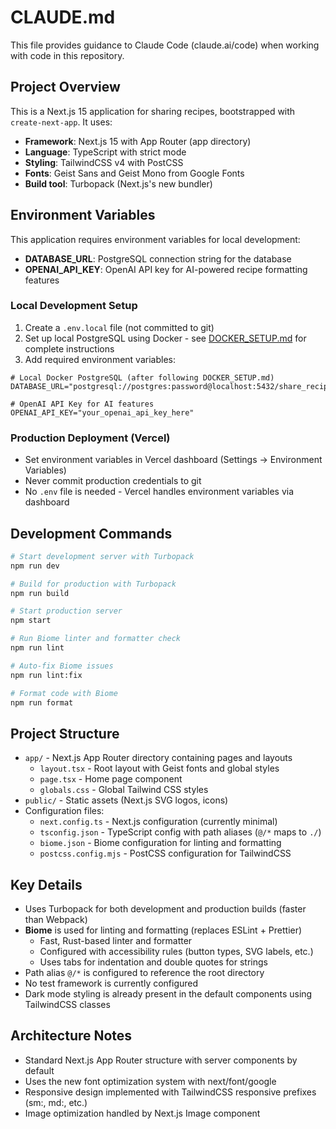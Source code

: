 # CLAUDE.md

This file provides guidance to Claude Code (claude.ai/code) when working with code in this repository.

## Project Overview
This is a Next.js 15 application for sharing recipes, bootstrapped with `create-next-app`. It uses:
- **Framework**: Next.js 15 with App Router (app directory)
- **Language**: TypeScript with strict mode
- **Styling**: TailwindCSS v4 with PostCSS
- **Fonts**: Geist Sans and Geist Mono from Google Fonts
- **Build tool**: Turbopack (Next.js's new bundler)

## Environment Variables
This application requires environment variables for local development:

- **DATABASE_URL**: PostgreSQL connection string for the database
- **OPENAI_API_KEY**: OpenAI API key for AI-powered recipe formatting features

### Local Development Setup
1. Create a `.env.local` file (not committed to git)
2. Set up local PostgreSQL using Docker - see [DOCKER_SETUP.md](DOCKER_SETUP.md) for complete instructions
3. Add required environment variables:

```env
# Local Docker PostgreSQL (after following DOCKER_SETUP.md)
DATABASE_URL="postgresql://postgres:password@localhost:5432/share_recipes_dev"

# OpenAI API Key for AI features
OPENAI_API_KEY="your_openai_api_key_here"
```

### Production Deployment (Vercel)
- Set environment variables in Vercel dashboard (Settings → Environment Variables)
- Never commit production credentials to git
- No `.env` file is needed - Vercel handles environment variables via dashboard

## Development Commands
```bash
# Start development server with Turbopack
npm run dev

# Build for production with Turbopack
npm run build

# Start production server
npm start

# Run Biome linter and formatter check
npm run lint

# Auto-fix Biome issues
npm run lint:fix

# Format code with Biome
npm run format
```

## Project Structure
- `app/` - Next.js App Router directory containing pages and layouts
  - `layout.tsx` - Root layout with Geist fonts and global styles
  - `page.tsx` - Home page component
  - `globals.css` - Global Tailwind CSS styles
- `public/` - Static assets (Next.js SVG logos, icons)
- Configuration files:
  - `next.config.ts` - Next.js configuration (currently minimal)
  - `tsconfig.json` - TypeScript config with path aliases (`@/*` maps to `./`)
  - `biome.json` - Biome configuration for linting and formatting
  - `postcss.config.mjs` - PostCSS configuration for TailwindCSS

## Key Details
- Uses Turbopack for both development and production builds (faster than Webpack)
- **Biome** is used for linting and formatting (replaces ESLint + Prettier)
  - Fast, Rust-based linter and formatter
  - Configured with accessibility rules (button types, SVG labels, etc.)
  - Uses tabs for indentation and double quotes for strings
- Path alias `@/*` is configured to reference the root directory
- No test framework is currently configured
- Dark mode styling is already present in the default components using TailwindCSS classes

## Architecture Notes
- Standard Next.js App Router structure with server components by default
- Uses the new font optimization system with next/font/google
- Responsive design implemented with TailwindCSS responsive prefixes (sm:, md:, etc.)
- Image optimization handled by Next.js Image component